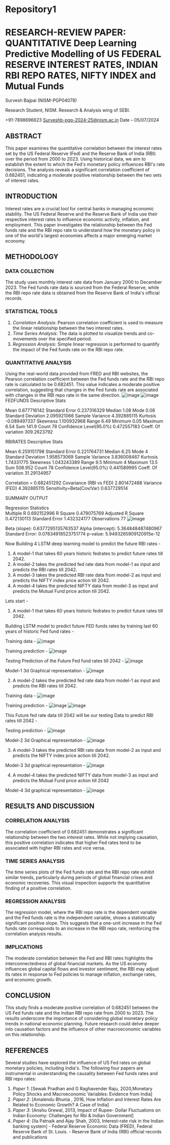 # Repository1
 # RESEARCH-REVIEW PAPER: QUANTITATIVE Deep Learning Predictive Modelling of US FEDERAL RESERVE INTEREST RATES, INDIAN RBI REPO RATES, NIFTY INDEX and Mutual Funds
 
Survesh Bajpai (NISM-PGP04078)

Research Student, NISM.
Research & Analysis wing of SEBI.

+91-7898696623 
Surveshb-pgp-2024-25@nism.ac.in 
Date – 05/07/2024 


## ABSTRACT 
This paper examines the quantitative correlation between the interest rates set by the US Federal Reserve (Fed) 
and the Reserve Bank of India (RBI) over the period from 2000 to 2023. Using historical data, we aim to establish 
the extent to which the Fed's monetary policy influences RBI's rate decisions. The analysis reveals a significant 
correlation coefficient of 0.682451, indicating a moderate positive relationship between the two sets of interest 
rates. 
## INTRODUCTION 
Interest rates are a crucial tool for central banks in managing economic stability. The US Federal Reserve and the 
Reserve Bank of India use their respective interest rates to influence economic activity, inflation, and employment. 
This paper investigates the relationship between the Fed funds rate and the RBI repo rate to understand how the 
monetary policy in one of the world's largest economies affects a major emerging market economy. 
## METHODOLOGY 
### DATA COLLECTION 
The study uses monthly interest rate data from January 2000 to December 2023. The Fed funds rate data is 
sourced from the Federal Reserve, while the RBI repo rate data is obtained from the Reserve Bank of India's official 
records.  
### STATISTICAL TOOLS 
1. *Correlation Analysis*: Pearson correlation coefficient is used to measure the linear relationship between the 
two interest rates. 
2. *Time Series Analysis*: The data is plotted to visualize trends and co-movements over the specified period. 
3. *Regression Analysis*: Simple linear regression is performed to quantify the impact of the Fed funds rate on the 
RBI repo rate. 
### QUANTITATIVE ANALYSIS 
Using the real-world data provided from FRED and RBI websites, the Pearson correlation coefficient between the 
Fed funds rate and the RBI repo rate is calculated to be 0.682451. This value indicates a moderate positive 
correlation, suggesting that changes in the Fed funds rate are associated with changes in the RBI repo rate in the 
same direction. 
![image](https://github.com/user-attachments/assets/03455b52-f4f1-4c24-93b9-0fa7830e464a)
![image](https://github.com/user-attachments/assets/e2270072-c796-4301-8390-24cd3dd2d06f)
FEDFUNDS Descriptive Stats	
	
Mean	0.677716142
Standard Error	0.237316329
Median	1.08
Mode	0.08
Standard Deviation	2.095921066
Sample Variance	4.392885115
Kurtosis	-0.089497337
Skewness	1.100932968
Range	6.49
Minimum	0.05
Maximum	6.54
Sum	141.9
Count	78
Confidence Level(95.0%)	0.472557183
Coeff. Of variation	309.2623792
	
	
RBIRATES Descriptive Stats	
	
Mean	6.259151798
Standard Error	0.221764731
Median	6.25
Mode	4
Standard Deviation	1.958573069
Sample Variance	3.836008467
Kurtosis	1.74331775
Skewness	1.043243389
Range	9.5
Minimum	4
Maximum	13.5
Sum	508.952
Count	78
Confidence Level(95.0%)	0.441589995
Coeff. Of variation	31.29134957
	
	
Correlation = 	0.682451292
Covariance (RBI vs FED)	2.801472488
Variance (FED)	4.392885115
Sensitivity=Beta(Cov/Var)	0.637729514
	
SUMMARY OUTPUT	
	
Regression Statistics	
Multiple R	0.692152996
R Square	0.479075769
Adjusted R Square	0.472130113
Standard Error	1.432324177
Observations	77
![image](https://github.com/user-attachments/assets/7c2df257-272b-4878-a85a-d1c269a4fd20)

Beta (slope): 0.6377295135763537
Alpha (intercept): 5.364848487480967
Standard Error: 0.07834918523751774
p-value: 5.9493265909120915e-12

Now Building 4 LSTM deep learning model to predict the future RBI rates -

1) A model-1 that takes 60 years historic fedrates to predict future rates till 2042.
2) A model-2 takes the predicted fed rate data from model-1 as input and predicts the RBI rates till 2042.
3) A model-3 takes the predicted RBI rate data from model-2 as input and predicts the NIFTY index price action till 2042.
4) A model-4 takes the predicted NIFTY    data from model-3 as input and predicts the Mutual Fund price action till 2042.

Lets start -

1) A model-1 that takes 60 years historic fedrates to predict future rates till 2042.
   
Building LSTM model to predict future FED funds rates by training last 60 years of historic Fed fund rates -

Training data -
![image](https://github.com/user-attachments/assets/f3929433-ae52-49a3-ac4d-3135c207ca47)

Training prediction -
![image](https://github.com/user-attachments/assets/9791d963-48b7-4280-8aba-5746ab9c7415)


Testing Prediction of the Future Fed fund rates till 2042 -
![image](https://github.com/user-attachments/assets/4489b34a-1d0e-4419-b722-036c9e06690a)

Model-1 3d Graphical representation -
![image](https://github.com/user-attachments/assets/5e88dc99-5f29-4e0c-9e96-ad5468de470c)



2) A model-2 takes the predicted fed rate data from model-1 as input and predicts the RBI rates till 2042.

Training data -
![image](https://github.com/user-attachments/assets/f81f91f4-7c01-4ccf-a84a-86cc30194a02)

Training prediction -
![image](https://github.com/user-attachments/assets/3d48bb7b-d79b-4156-a172-d7ee4f4ef73c)
![image](https://github.com/user-attachments/assets/c8a63e68-b6ee-4546-b7a4-bd4e2a5747ae)


This Future fed rate data till 2042 will be our testing Data to predict RBI rates till 2042 -

Testing prediction - 
![image](https://github.com/user-attachments/assets/ad1eb8e1-8434-4b97-9290-7758bfca5bfb)

Model-2 3d Graphical representation -
![image](https://github.com/user-attachments/assets/feb144bb-7129-4bf8-af6d-5ac387a0181c)

3) A model-3 takes the predicted RBI rate data from model-2 as input and predicts the NIFTY index price action till 2042.

Model-3 3d graphical representation -
![image](https://github.com/user-attachments/assets/7d63802e-6088-4069-82f9-8b5cec901b5f)


4) A model-4 takes the predicted NIFTY    data from model-3 as input and predicts the Mutual Fund price action till 2042

Model-4 3d graphical representation -
![image](https://github.com/user-attachments/assets/7d63802e-6088-4069-82f9-8b5cec901b5f)


## RESULTS AND DISCUSSION 
### CORRELATION ANALYSIS 
The correlation coefficient of 0.682451 demonstrates a significant relationship between the two interest rates. 
While not implying causation, this positive correlation indicates that higher Fed rates tend to be associated with 
higher RBI rates and vice versa. 
### TIME SERIES ANALYSIS 
The time series plots of the Fed funds rate and the RBI repo rate exhibit similar trends, particularly during periods 
of global financial crises and economic recoveries. This visual inspection supports the quantitative finding of a 
positive correlation. 
### REGRESSION ANALYSIS 
The regression model, where the RBI repo rate is the dependent variable and the Fed funds rate is the 
independent variable, shows a statistically significant positive slope. This suggests that a one-unit increase in the 
Fed funds rate corresponds to an increase in the RBI repo rate, reinforcing the correlation analysis results. 
### IMPLICATIONS 
The moderate correlation between the Fed and RBI rates highlights the interconnectedness of global financial 
markets. As the US economy influences global capital flows and investor sentiment, the RBI may adjust its rates in 
response to Fed policies to manage inflation, exchange rates, and economic growth. 
## CONCLUSION 
This study finds a moderate positive correlation of 0.682451 between the US Fed funds rate and the Indian RBI 
repo rate from 2000 to 2023. The results underscore the importance of considering global monetary policy trends 
in national economic planning. Future research could delve deeper into causation factors and the influence of 
other macroeconomic variables on this relationship. 
## REFERENCES 
Several studies have explored the influence of US Fed rates on global monetary policies, including India's. The 
following four papers are instrumental in understanding the causality between Fed funds rates and RBI repo rates: 
1. *Paper 1*: [Sewak Pradhan and G Raghavender Raju, 2020,Monetary Policy Shocks and Macroeconomic 
Variables: Evidence from India]  
2. *Paper 2*: [Amalendu Bhunia , 2016, How Inflation and Interest Rates Are Related to Economic Growth? A Case 
of India] 
3. *Paper 3*: [Anshu Grewal, 2013, Impact of Rupee- Dollar Fluctuations on Indian Economy: Challenges for Rbi & 
Indian Government] 
4. *Paper 4*: [Ila Patnaik and Ajay Shah, 2003, Interest-rate risk in the Indian banking system] - Federal Reserve Economic Data (FRED), Federal Reserve Bank of St. Louis. - Reserve Bank of India (RBI) official records and publications 



